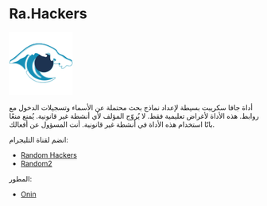 # Ra.Hackers

![Ra.Hackers logo](favicon.png)

أداة جافا سكريبت بسيطة لإعداد نماذج بحث محتملة عن الأسماء وتسجيلات الدخول مع روابط. هذه الأداة لأغراض تعليمية فقط. لا يُروّج المؤلف لأي أنشطة غير قانونية. يُمنع منعًا باتًا استخدام هذه الأداة في أنشطة غير قانونية. أنت المسؤول عن أفعالك. 

انضم لقناة التليجرام:  
- [Random Hackers](https://t.me/+cpHoB0StScVhZjY0)
- [Random2](https://t.me/Rand2m)

المطور:  
- [Onin](https://t.me/r_3_j_f)
